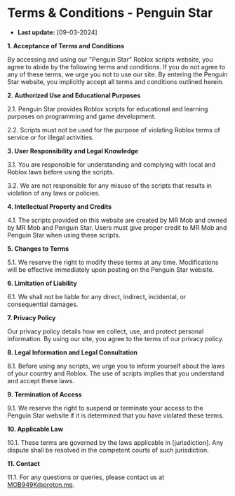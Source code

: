 # Terms & Conditions - Penguin Star
- **Last update:** [09-03-2024]

**1. Acceptance of Terms and Conditions**

By accessing and using our "Penguin Star" Roblox scripts website, you agree to abide by the following terms and conditions. If you do not agree to any of these terms, we urge you not to use our site. By entering the Penguin Star website, you implicitly accept all terms and conditions outlined herein.

**2. Authorized Use and Educational Purposes**

2.1. Penguin Star provides Roblox scripts for educational and learning purposes on programming and game development.

2.2. Scripts must not be used for the purpose of violating Roblox terms of service or for illegal activities.

**3. User Responsibility and Legal Knowledge**

3.1. You are responsible for understanding and complying with local and Roblox laws before using the scripts.

3.2. We are not responsible for any misuse of the scripts that results in violation of any laws or policies.

**4. Intellectual Property and Credits**

4.1. The scripts provided on this website are created by MR Mob and owned by MR Mob and Penguin Star. Users must give proper credit to MR Mob and Penguin Star when using these scripts.

**5. Changes to Terms**

5.1. We reserve the right to modify these terms at any time. Modifications will be effective immediately upon posting on the Penguin Star website.

**6. Limitation of Liability**

6.1. We shall not be liable for any direct, indirect, incidental, or consequential damages.

**7. Privacy Policy**

Our privacy policy details how we collect, use, and protect personal information. By using our site, you agree to the terms of our privacy policy.

**8. Legal Information and Legal Consultation**

8.1. Before using any scripts, we urge you to inform yourself about the laws of your country and Roblox. The use of scripts implies that you understand and accept these laws.

**9. Termination of Access**

9.1. We reserve the right to suspend or terminate your access to the Penguin Star website if it is determined that you have violated these terms.

**10. Applicable Law**

10.1. These terms are governed by the laws applicable in [jurisdiction]. Any dispute shall be resolved in the competent courts of such jurisdiction.

**11. Contact**

11.1. For any questions or queries, please contact us at [MOB949K@proton.me](mailto:MOB949K@proton.me).

